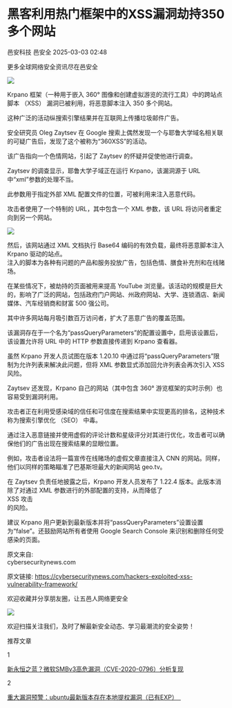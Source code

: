 #  黑客利用热门框架中的XSS漏洞劫持350多个网站   
邑安科技  邑安全   2025-03-03 02:48  
  
更多全球网络安全资讯尽在邑安全  
  
![](https://mmbiz.qpic.cn/mmbiz_png/1N39PtINn8vtPJxP76nVdMFPckMnDS0zJa7T5mE9kHDy0UiaEnUhp0K8MkjIQiaNU9l4Rcqydm00b6UhmHBg9UmA/640?wx_fmt=png&from=appmsg "")  
  
Krpano 框架（一种用于嵌入 360° 图像和创建虚拟游览的流行工具）中的跨站点脚本 （XSS） 漏洞已被利用，将恶意脚本注入 350 多个网站。  
  
这种广泛的活动纵搜索引擎结果并在互联网上传播垃圾邮件广告。  
  
安全研究员 Oleg Zaytsev 在 Google 搜索上偶然发现一个与耶鲁大学域名相关联的可疑广告后，发现了这个被称为“360XSS”的活动。  
  
该广告指向一个色情网站，引起了 Zaytsev 的怀疑并促使他进行调查。  
  
Zaytsev 的调查显示，耶鲁大学子域正在运行 Krpano，该漏洞源于 URL 中“xml”参数的处理不当。  
  
此参数用于指定外部 XML 配置文件的位置，可被利用来注入恶意代码。  
  
攻击者使用了一个特制的 URL，其中包含一个 XML 参数，该 URL 将访问者重定向到另一个网站。  
  
![](https://mmbiz.qpic.cn/mmbiz_png/1N39PtINn8vtPJxP76nVdMFPckMnDS0zYdwiarX90ibic57r8EVfH8QEORHaWymJSLeH9SXfHvXRDVx5CoVTD4Q5w/640?wx_fmt=png&from=appmsg "")  
  
  
然后，该网站通过 XML 文档执行 Base64 编码的有效负载，最终将恶意脚本注入 Krpano 驱动的站点。  
注入的脚本为各种有问题的产品和服务投放广告，包括色情、膳食补充剂和在线赌场。  
  
在某些情况下，被劫持的页面被用来提高 YouTube 浏览量。该活动的规模是巨大的，影响了广泛的网站，包括政府门户网站、州政府网站、大学、连锁酒店、新闻媒体、汽车经销商和财富 500 强公司。  
  
其中许多网站每月吸引数百万访问者，扩大了恶意广告的覆盖范围。  
  
该漏洞存在于一个名为“passQueryParameters”的配置设置中，启用该设置后，该设置允许将 URL 中的 HTTP 参数直接传递到 Krpano 查看器。  
  
虽然 Krpano 开发人员试图在版本 1.20.10 中通过将“passQueryParameters”限制为允许列表来解决此问题，但将 XML 参数显式添加回允许列表会再次引入 XSS 风险。  
  
Zaytsev 还发现，Krpano 自己的网站（其中包含 360° 游览框架的实时示例）也容易受到漏洞利用。  
  
攻击者正在利用受感染域的信任和可信度在搜索结果中实现更高的排名，这种技术称为搜索引擎优化 （SEO） 中毒。  
  
通过注入恶意链接并使用虚假的评论计数和星级评分对其进行优化，攻击者可以确保他们的广告出现在搜索结果的显眼位置。  
  
例如，攻击者设法将一篇宣传在线赌场的虚假文章直接注入 CNN 的网站。同样，他们以同样的策略瞄准了巴基斯坦最大的新闻网站 geo.tv。  
  
在 Zaytsev 负责任地披露之后，Krpano 开发人员发布了 1.22.4 版本。此版本消除了对通过 XML 参数进行的外部配置的支持，从而降低了   
XSS 攻击  
的风险。  
  
建议 Krpano 用户更新到最新版本并将“passQueryParameters”设置设置为“false”。还鼓励网站所有者使用 Google Search Console 来识别和删除任何受感染的页面。  
  
原文来自:   
cybersecuritynews.com  
  
原文链接: https://cybersecuritynews.com/hackers-exploited-xss-vulnerability-framework/  
  
欢迎收藏并分享朋友圈，让五邑人网络更安全  
  
![](https://mmbiz.qpic.cn/mmbiz_jpg/1N39PtINn8tD9ic928O6vIrMg4fuib48e1TsRj9K9Cz7RZBD2jjVZcKm1N4QrZ4bwBKZic5crOdItOcdDicPd3yBSg/640?wx_fmt=jpeg "")  
  
欢迎扫描关注我们，及时了解最新安全动态、学习最潮流的安全姿势！  
  
推荐文章  
  
1  
  
[新永恒之蓝？微软SMBv3高危漏洞（CVE-2020-0796）分析复现](http://mp.weixin.qq.com/s?__biz=MzUyMzczNzUyNQ==&mid=2247488913&idx=1&sn=acbf595a4a80dcaba647c7a32fe5e06b&chksm=fa39554bcd4edc5dc90019f33746404ab7593dd9d90109b1076a4a73f2be0cb6fa90e8743b50&scene=21#wechat_redirect)  
  
  
2  
  
[重大漏洞预警：ubuntu最新版本存在本地提权漏洞（已有EXP）　](http://mp.weixin.qq.com/s?__biz=MzUyMzczNzUyNQ==&mid=2247483652&idx=1&sn=b2f2ec90db499e23cfa252e9ee743265&chksm=fa3941decd4ec8c83a268c3480c354a621d515262bcbb5f35e1a2dde8c828bdc7b9011cb5072&scene=21#wechat_redirect)  
  
  
  
  
  
